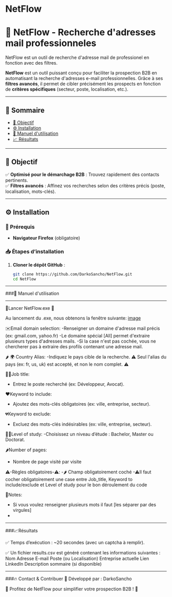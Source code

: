 # NetFlow

# 🚀 NetFlow - Recherche d'adresses mail professionneles

NetFlow est un outil de recherche d'adresse mail de professionel en fonction avec des filtres.

**NetFlow** est un outil puissant conçu pour faciliter la prospection B2B en automatisant la recherche d'adresses e-mail professionnelles. Grâce à ses **filtres avancés**, il permet de cibler précisément les prospects en fonction de **critères spécifiques** (secteur, poste, localisation, etc.).

---

## 📖 Sommaire
- [🎯 Objectif](#-objectif)
- [⚙️ Installation](#️-installation)
- [📜 Manuel d'utilisation](#-manuel-dutilisation)
- [📈 Résultats](#-résultats)

---

## 🎯 Objectif

✅ **Optimisé pour le démarchage B2B** : Trouvez rapidement des contacts pertinents.  
✅ **Filtres avancés** : Affinez vos recherches selon des critères précis (poste, localisation, mots-clés).  

---

## ⚙️ Installation

### 📌 Prérequis
- **Navigateur Firefox** (obligatoire)

### 📥 Étapes d’installation
1. **Cloner le dépôt GitHub** :
   ```bash
   git clone https://github.com/DarkoSancho/NetFlow.git
   cd NetFlow


 ---

  ###📜 Manuel d'utilisation

 ---
🚀Lancer NetFlow.exe 🚀
  
 Au lancement du .exe, nous obtenons la fenêtre suivante:
   [image](https://github.com/user-attachments/assets/b8e08908-7471-4940-b64f-62a07d2b07d6)
   

✉️Email domain selection: 
-Renseigner un domaine d'adresse mail précis (ex: gmail.com, yahoo.fr)
-Le domaine spécial [All] permet d'extraire plusieurs types d'adresses mails.
-Si la case n'est pas cochée, vous ne chercherer pas à extraire des profils contenant une adresse mail.

🌶️ 🌍 Country Alias:
-Indiquez le pays cible de la recherche.
⚠️ Seul l'alias du pays (ex: fr, us, uk) est accepté, et non le nom complet. ⚠️

👩‍🏭Job title:
- Entrez le poste recherché (ex: Développeur, Avocat).
  
❤️Keyword to include:
- Ajoutez des mots-clés obligatoires (ex: ville, entreprise, secteur).

💔Keyword to exclude:
- Excluez des mots-clés indésirables (ex: ville, entreprise, secteur).

👨‍🎓Level of study:
-Choisissez un niveau d’étude : Bachelor, Master ou Doctorat.

🌶️Number of pages:
- Nombre de page visité par visite

⚠️-Règles obligatoires-⚠️:
-🌶️ Champ obligatoirement coché
-⚠Il faut cocher obligatoirement une case entre Job_title, Keyword to include/exclude et Level of study pour le bon déroulement du code

📝Notes:
- Si vous voulez renseigner plusieurs mots il faut [les séparer par des virgules]
- 
 ---

  ###📈Résultats

✅ Temps d’exécution : ~20 secondes (avec un captcha à remplir).

✅ Un fichier results.csv est généré contenant les informations suivantes :
Nom
Adresse E-mail
Poste (ou Localisation)
Entreprise actuelle
Lien LinkedIn
Description sommaire (si disponible)


---
  ###🔥 Contact & Contribuer
📌 Développé par : DarkoSancho

🚀 Profitez de NetFlow pour simplifier votre prospection B2B ! 🎯

